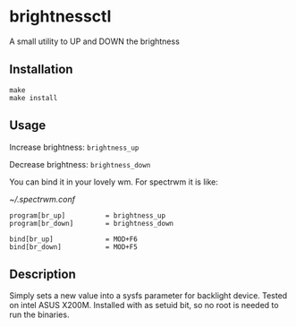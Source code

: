 # brightnessctl

A small utility to UP and DOWN the brightness

## Installation

```
make
make install
```

## Usage

Increase brightness: `brightness_up`

Decrease brightness: `brightness_down`

You can bind it in your lovely wm. For spectrwm it is like:

*~/.spectrwm.conf*
```
program[br_up]          = brightness_up
program[br_down]        = brightness_down

bind[br_up]             = MOD+F6
bind[br_down]           = MOD+F5
```

## Description

Simply sets a new value into a sysfs parameter for backlight device. Tested on intel ASUS X200M. Installed with as setuid bit, so no root is needed to run the binaries. 
